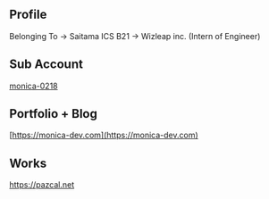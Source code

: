 ## Profile
Belonging To -> Saitama ICS B21
             -> Wizleap inc. (Intern of Engineer)

## Sub Account
[monica-0218](https://github.com/monica-0218)

## Portfolio + Blog
[https://monica-dev.com](https://monica-dev.com)

## Works

https://pazcal.net

<!--
**kawamurasorachi/kawamurasorachi** is a ✨ _special_ ✨ repository because its `README.md` (this file) appears on your GitHub profile.

Here are some ideas to get you started:

- 🔭 I’m currently working on ...
- 🌱 I’m currently learning ...
- 👯 I’m looking to collaborate on ...
- 🤔 I’m looking for help with ...
- 💬 Ask me about ...
- 📫 How to reach me: ...
- 😄 Pronouns: ...
- ⚡ Fun fact: ...
-->
